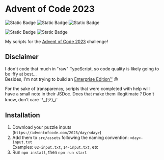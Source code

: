 # Advent of Code 2023

![Static Badge](https://img.shields.io/badge/npm-9.7.1-%23CC3534?logo=npm&logoColor=white) 
![Static Badge](https://img.shields.io/badge/NodeJS-v18-%2368A063?logo=nodedotjs&logoColor=white) 
![Static Badge](https://img.shields.io/badge/TypeScript-5.3.2-%233178C6?logo=typescript&logoColor=white)

![Static Badge](https://img.shields.io/badge/Days_completed-5/25-blue)
![Static Badge](https://img.shields.io/badge/%E2%98%85_Stars-10/50-%23C28408)

My scripts for the [Advent of Code 2023](https://adventofcode.com/2023) challenge!

## Disclaimer

I don't code that much in "raw" TypeScript, so code quality is likely going to be iffy at best...<br>
Besides, I'm not trying to build an [Enterprise Edition™](https://github.com/EnterpriseQualityCoding/FizzBuzzEnterpriseEdition) 😝<br>

For the sake of transparency, scripts that were completed with help will have a small note in their JSDoc. Does that make them illegitimate ? Don't know, don't care ¯\\\_(ツ)_/¯

## Installation

1) Download your puzzle inputs (`https://adventofcode.com/2023/day/<day>`)
2) Add them to `src/assets` following the naming convention: `<day>-input.txt`
<br>Examples: `02-input.txt`, `14-input.txt`, etc
3) Run `npm install`, then `npm run start`

